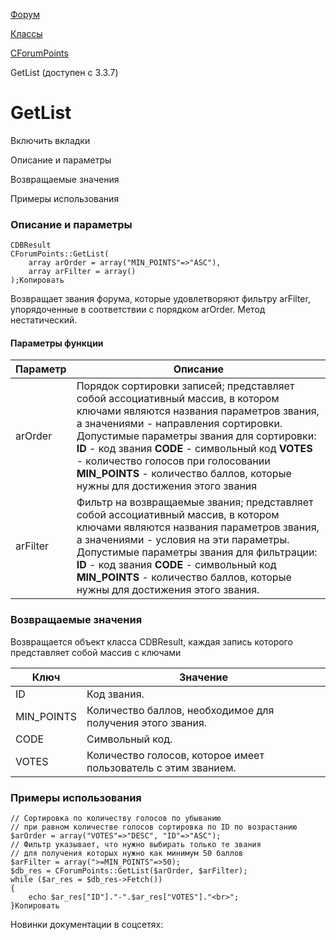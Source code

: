 [Форум](/api_help/forum/index.php)

[Классы](/api_help/forum/developer/index.php)

[CForumPoints](/api_help/forum/developer/cforumpoints/index.php)

GetList (доступен с 3.3.7)

GetList
=======

Включить вкладки

Описание и параметры

Возвращаемые значения

Примеры использования

### Описание и параметры

```
CDBResult
CForumPoints::GetList(
	array arOrder = array("MIN_POINTS"=>"ASC"), 
	array arFilter = array()
);Копировать
```

Возвращает звания форума, которые удовлетворяют фильтру arFilter, упорядоченные в соответствии с порядком arOrder. Метод нестатический.

#### Параметры функции

| Параметр | Описание |
| --- | --- |
| arOrder | Порядок сортировки записей; представляет собой ассоциативный массив, в котором ключами являются названия параметров звания, а значениями - направления сортировки.  Допустимые параметры звания для сортировки:  **ID** - код звания  **CODE** - символьный код   **VOTES** - количество голосов при голосовании  **MIN\_POINTS** - количество баллов, которые нужны для достижения этого звания |
| arFilter | Фильтр на возвращаемые звания; представляет собой ассоциативный массив, в котором ключами являются названия параметров звания, а значениями - условия на эти параметры.  Допустимые параметры звания для фильтрации:  **ID** - код звания  **CODE** - символьный код  **MIN\_POINTS** - количество баллов, которые нужны для достижения этого звания. |

### Возвращаемые значения

Возвращается объект класса CDBResult, каждая запись которого представляет собой массив с ключами

| Ключ | Значение |
| --- | --- |
| ID | Код звания. |
| MIN\_POINTS | Количество баллов, необходимое для получения этого звания. |
| CODE | Символьный код. |
| VOTES | Количество голосов, которое имеет пользователь с этим званием. |

### Примеры использования

```
// Сортировка по количеству голосов по убыванию
// при равном количестве голосов сортировка по ID по возрастанию
$arOrder = array("VOTES"=>"DESC", "ID"=>"ASC");
// Фильтр указывает, что нужно выбирать только те звания
// для получения которых нужно как минимум 50 баллов
$arFilter = array(">=MIN_POINTS"=>50);
$db_res = CForumPoints::GetList($arOrder, $arFilter);
while ($ar_res = $db_res->Fetch())
{
	echo $ar_res["ID"]."-".$ar_res["VOTES"]."<br>";
}Копировать
```

Новинки документации в соцсетях: